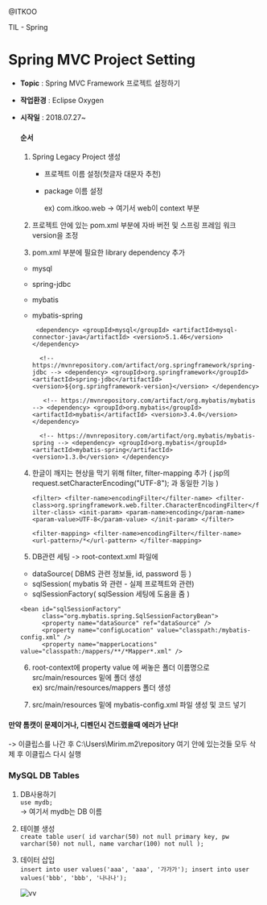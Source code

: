 
@ITKOO<br>

TIL - Spring

Spring MVC Project Setting
===================

- **Topic** :  Spring MVC Framework 프로젝트 설정하기
- **작업환경** :  Eclipse Oxygen
- **시작일** :  2018.07.27~

    #### 순서
    
	1. Spring Legacy Project 생성
	    -  프로젝트 이름 설정(첫글자 대문자 추천)
	    -  package 이름 설정

			ex) com.itkoo.web -> 여기서 web이 context 부분
			
	2. 프로젝트 안에 있는 pom.xml 부분에 
		자바 버전 및 스프링 프레임 워크 version을 조정
		
	3. pom.xml 부분에 필요한 library dependency 추가
	
	 -  mysql
	 -  spring-jdbc
	 -  mybatis
	 - mybatis-spring
	 
		 `  <dependency>
                <groupId>mysql</groupId>
                <artifactId>mysql-connector-java</artifactId>
                <version>5.1.46</version>
            </dependency> `
            
		 `   <!-- https://mvnrepository.com/artifact/org.springframework/spring-jdbc -->
            <dependency>
                <groupId>org.springframework</groupId>
                <artifactId>spring-jdbc</artifactId>
                <version>${org.springframework-version}</version>
            </dependency> `
	  
		 `    <!-- https://mvnrepository.com/artifact/org.mybatis/mybatis -->
            <dependency>
                <groupId>org.mybatis</groupId>
                <artifactId>mybatis</artifactId>
                <version>3.4.0</version>
            </dependency> `    
	            
		 `   <!-- https://mvnrepository.com/artifact/org.mybatis/mybatis-spring -->
            <dependency>
                <groupId>org.mybatis</groupId>
                <artifactId>mybatis-spring</artifactId>
                <version>1.3.0</version>
            </dependency> `  

  	4.  한글이 깨지는 현상을 막기 위해 filter, filter-mapping 추가
		( jsp의 request.setCharacterEncoding("UTF-8"); 과 동일한 기능 )
		
		` <filter>
            <filter-name>encodingFilter</filter-name>
            <filter-class>org.springframework.web.filter.CharacterEncodingFilter</filter-class>
	    <init-param>
                  <param-name>encoding</param-name>
                  <param-value>UTF-8</param-value>
            </init-param>
      </filter>   `
      
		` <filter-mapping>
            <filter-name>encodingFilter</filter-name>
            <url-pattern>/*</url-pattern>
      </filter-mapping> `
		
 	5.  DB관련 세팅 -> root-context.xml 파일에 
     -  dataSource( DBMS 관련 정보들, id, password 등 )
	 -  sqlSession( mybatis 와 관련 - 실제 프로젝트와 관련)
	 -  sqlSessionFactory( sqlSession 세팅에 도움을 줌 )
	 
	<bean id="dataSource"
            class="org.springframework.jdbc.datasource.DriverManagerDataSource">
            <property name="driverClassName" value="com.mysql.jdbc.Driver" />
            <property name="url" value="jdbc:mysql://localhost:3306/mydb? 
            useUnicode=true&;characterEncoding=UTF-8" />
            <property name="username" value="root" />
            <property name="password" value="1234" />
      </bean>
			
      <bean id="sqlSessionFactory"
            class="org.mybatis.spring.SqlSessionFactoryBean">
            <property name="dataSource" ref="dataSource" />
            <property name="configLocation" value="classpath:/mybatis-config.xml" />
            <property name="mapperLocations" value="classpath:/mappers/**/*Mapper*.xml" />
			
	<bean id="sqlSession" 
	class="org.mybatis.spring.SqlSessionTemplate" 
	destroy-method="clearCache">
	      <constructor-arg ref="sqlSessionFactory"/>
	</bean>
				

	6.  root-context에 property value 에 써놓은 폴더 이름명으로 
	src/main/resources 밑에 폴더 생성<br>
	ex) src/main/resources/mappers 폴더 생성

	7.  src/main/resources 밑에 mybatis-config.xml 파일 생성 및 코드 넣기

		<configuration>
		 <typeAliases>
		            <package name="user.domain"/>
		      </typeAliases>
		  </configuration>
		



#### 만약 톰캣이 문제이거나, 디펜던시 건드렸을때 에러가 난다!

-> 이클립스를 나간 후 C:\Users\Mirim\.m2\repository 여기 안에 있는것들 모두 삭제 후 이클립스 다시 실행




### MySQL DB Tables
1. DB사용하기<br> 
`use mydb;`<br>
-> 여기서 mydb는 DB 이름

2. 테이블 생성<br>
`create table user(
id varchar(50) not null primary key,
pw varchar(50) not null,
name varchar(100) not null
);`
3. 데이터 삽입<br>
`insert into user values('aaa', 'aaa', '가가가');
insert into user values('bbb', 'bbb', '나나나');`<br>

	![vv](https://user-images.githubusercontent.com/31758135/43306411-f826236e-91b5-11e8-9ad6-d46ffd364a07.JPG)


